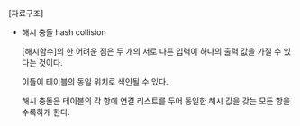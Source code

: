 [자료구조]



- 해시 충돌 hash collision
    
    [해시함수]의 한 어려운 점은 두 개의 서로 다른 입력이 하나의 출력 값을 가질 수 있다는 것이다.
    
    이들이 테이블의 동일 위치로 색인될 수 있다.
    
    해시 충돌은 테이블의 각 항에 연결 리스트를 두어 동일한 해시 값을 갖는 모든 항을 수록하게 한다.